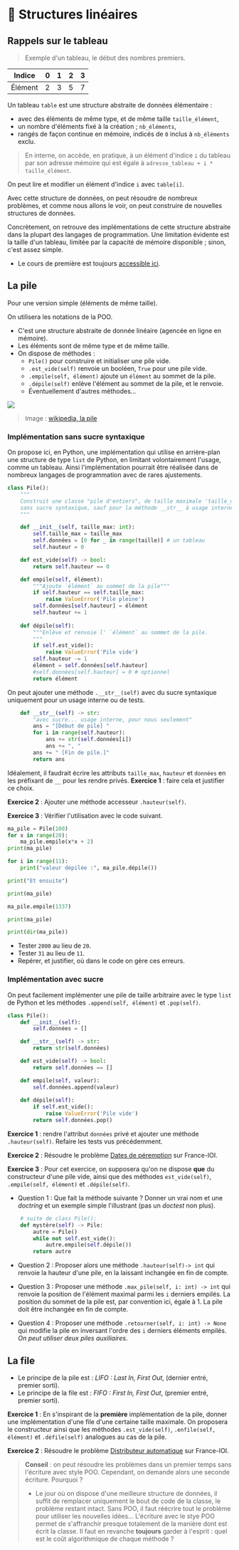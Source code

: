 # 🚛 Structures linéaires

## Rappels sur le tableau

> Exemple d'un tableau, le début des nombres premiers.

|Indice | $0$ | $1$ | $2$ | $3$ |
|-------|-----|-----|-----|-----|
|Élément| $2$ | $3$ | $5$ | $7$ |

Un tableau `table` est une structure abstraite de données élémentaire :
* avec des éléments de même type, et de même taille `taille_élément`,
* un nombre d'éléments fixé à la création ; `nb_éléments`,
* rangés de façon continue en mémoire, indicés de `0` inclus à `nb_éléments` exclu.

> En interne, on accède, en pratique, à un élément d'indice `i` du tableau par son adresse mémoire qui est égale à `adresse_tableau + i * taille_élément`.

On peut lire et modifier un élément d'indice `i` avec `table[i]`.

Avec cette structure de données, on peut résoudre de nombreux problèmes, et comme nous allons le voir, on peut construire de nouvelles structures de données.

Concrètement, on retrouve des implémentations de cette structure abstraite dans la plupart des langages de programmation. Une limitation évidente est la taille d'un tableau, limitée par la capacité de mémoire disponible ; sinon, c'est assez simple.

* Le cours de première est toujours [accessible ici](https://franckchambon.github.io/ClasseVirtuelle/NSI/nsi-accueil.html).

## La pile

Pour une version simple (éléments de même taille).

On utilisera les notations de la POO.

* C'est une structure abstraite de donnée linéaire (agencée en ligne en mémoire).
* Les éléments sont de même type et de même taille.
* On dispose de méthodes :
    * `Pile()` pour construire et initialiser une pile vide.
    * `.est_vide(self)` renvoie un booléen, `True` pour une pile vide.
    * `.empile(self, élément)` ajoute un `élément` au sommet de la pile.
    * `.dépile(self)` enlève l'élément au sommet de la pile, et le renvoie.
    * Éventuellement d'autres méthodes...

![](Stack_(data_structure)_LIFO.svg.png)
> Image : [wikipedia, la pile](https://fr.wikipedia.org/wiki/Pile_%28informatique%29)

### Implémentation sans sucre syntaxique

On propose ici, en Python, une implémentation qui utilise en arrière-plan une structure de type `list` de Python, en limitant volontairement l'usage, comme un tableau. Ainsi l'implémentation pourrait être réalisée dans de nombreux langages de programmation avec de rares ajustements.

```python
class Pile():
    """
    Construit une classe "pile d'entiers", de taille maximale 'taille_max',
    sans sucre syntaxique, sauf pour la méthode __str__ à usage interne.
    """

    def __init__(self, taille_max: int):
        self.taille_max = taille_max
        self.données = [0 for _ in range(taille)] # un tableau
        self.hauteur = 0

    def est_vide(self) -> bool:
        return self.hauteur == 0

    def empile(self, élément):
        """Ajoute `élément` au sommet de la pile"""
        if self.hauteur == self.taille_max:
            raise ValueError('Pile pleine')
        self.données[self.hauteur] = élément
        self.hauteur += 1
    
    def dépile(self):
        """Enlève et renvoie l' `élément` au sommet de la pile.
        """
        if self.est_vide():
            raise ValueError('Pile vide')
        self.hauteur -= 1
        élément = self.données[self.hauteur]
        #self.données[self.hauteur] = 0 # optionnel
        return élément
```

On peut ajouter une méthode `.__str__(self)` avec du sucre syntaxique uniquement pour un usage interne ou de tests.

```python
    def __str__(self) -> str:
        "avec sucre... usage interne, pour nous seulement"
        ans = "[Début de pile] "
        for i in range(self.hauteur):
            ans += str(self.données[i])
            ans += ", "
        ans += " [Fin de pile.]"
        return ans
```

Idéalement, il faudrait écrire les attributs `taille_max`, `hauteur` et `données` en les préfixant de `__` pour les rendre privés. **Exercice 1** : faire cela et justifier ce choix.

**Exercice 2** : Ajouter une méthode accesseur `.hauteur(self)`.

**Exercice 3** : Vérifier l'utilisation avec le code suivant.

```python
ma_pile = Pile(100)
for x in range(20):
    ma_pile.empile(x*x + 2)
print(ma_pile)

for i in range(11):
    print("valeur dépilée :", ma_pile.dépile())

print("Et ensuite")

print(ma_pile)

ma_pile.empile(1337)

print(ma_pile)

print(dir(ma_pile))
```

* Tester `2000` au lieu de `20`.
* Tester `31` au lieu de `11`.
* Repérer, et justifier, où dans le code on gère ces erreurs.


### Implémentation avec sucre
On peut facilement implémenter une pile de taille arbitraire avec le type `list` de Python et les méthodes `.append(self, élément)` et `.pop(self)`.

```python
class Pile():
    def __init__(self):
        self.données = []

    def __str__(self) -> str:
        return str(self.données)

    def est_vide(self) -> bool:
        return self.données == []

    def empile(self, valeur):
        self.données.append(valeur)
    
    def dépile(self):
        if self.est_vide():
            raise ValueError('Pile vide')
        return self.données.pop()
```

**Exercice 1** : rendre l'attribut `données` privé et ajouter une méthode `.hauteur(self)`.
Refaire les tests vus précédemment.

**Exercice 2** : Résoudre le problème [Dates de péremption](http://www.france-ioi.org/algo/task.php?idChapter=527&idTask=356) sur France-IOI.

**Exercice 3** : Pour cet exercice, on supposera qu'on ne dispose **que** du constructeur d'une pile vide, ainsi que des méthodes `est_vide(self)`, `.empile(self, élément)` et `.dépile(self)`. 
* Question 1 : Que fait la méthode suivante ? Donner un vrai nom et une *doctring* et un exemple simple l'illustrant (pas un *doctest* non plus).

```python
    # suite de class Pile():
    def mystère(self) -> Pile:
        autre = Pile()
        while not self.est_vide():
            autre.empile(self.dépile())
        return autre
```

* Question 2 : Proposer alors une méthode `.hauteur(self)-> int` qui renvoie la hauteur d'une pile, en la laissant inchangée en fin de compte.

* Question 3 : Proposer une méthode `.max_pile(self, i: int) -> int` qui renvoie la position de l'élément maximal parmi les `i` derniers empilés. La position du sommet de la pile est, par convention ici, égale à $1$. La pile doit être inchangée en fin de compte.

* Question 4 : Proposer une méthode `.retourner(self, i: int) -> None` qui modifie la pile en inversant l'ordre des `i` derniers éléments empilés. *On peut utiliser deux piles auxiliaires*.


## La file

* Le principe de la pile est : *LIFO : Last In, First Out*, (dernier entré, premier sorti).
* Le principe de la file est : *FIFO : First In, First Out*, (premier entré, premier sorti).

**Exercice 1** : En s'inspirant de la **première** implémentation de la pile, donner une implémentation d'une file d'une certaine taille maximale. On proposera le constructeur ainsi que les méthodes `.est_vide(self)`, `.enfile(self, élément)` et `.défile(self)` analogues au cas de la pile.

**Exercice 2** : Résoudre le problème [Distributeur automatique](http://www.france-ioi.org/algo/task.php?idChapter=527&iOrder=2) sur France-IOI.


> **Conseil** : on peut résoudre les problèmes dans un premier temps sans l'écriture avec style POO. Cependant, on demande alors une seconde écriture. Pourquoi ?
> * Le jour où on dispose d'une meilleure structure de données, il suffit de remplacer uniquement le bout de code de la classe, le problème restant intact. Sans POO, il faut réécrire tout le problème pour utiliser les nouvelles idées... L'écriture avec le stye POO permet de s'affranchir presque totalement de la manière dont est écrit la classe. Il faut en revanche **toujours** garder à l'esprit : quel est le coût algorithmique de chaque méthode ?